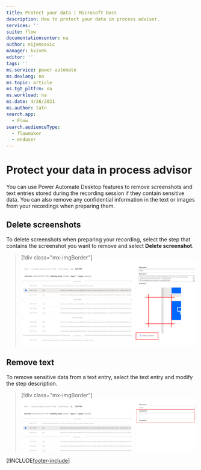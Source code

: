 ```yaml
---
title: Protect your data | Microsoft Docs
description: How to protect your data in process advisor.
services: ''
suite: flow
documentationcenter: na
author: nijemcevic 
manager: kvivek
editor: ''
tags: ''
ms.service: power-automate
ms.devlang: na
ms.topic: article
ms.tgt_pltfrm: na
ms.workload: na
ms.date: 4/26/2021
ms.author: tatn
search.app: 
  - Flow
search.audienceType: 
  - flowmaker
  - enduser
---
```


# Protect your data in process advisor

You can use Power Automate Desktop features to remove screenshots and text entries stored during the recording session if they contain sensitive data. You can also remove any confidential information in the text or images from your recordings when preparing them.

## Delete screenshots

To delete screenshots when preparing your recording, select the step that contains the screenshot you want to remove and select **Delete screenshot**.

> [!div class="mx-imgBorder"]
> ![Delete screenshot](media/process-advisor-protect/delete-screenshot.png "Select 'delete screenshot'")

## Remove text

To remove sensitive data from a text entry, select the text entry and modify the step description.

> [!div class="mx-imgBorder"]
> ![Remove text](media/process-advisor-protect/remove-text.png "Modify the description")

[!INCLUDE[footer-include](includes/footer-banner.md)]